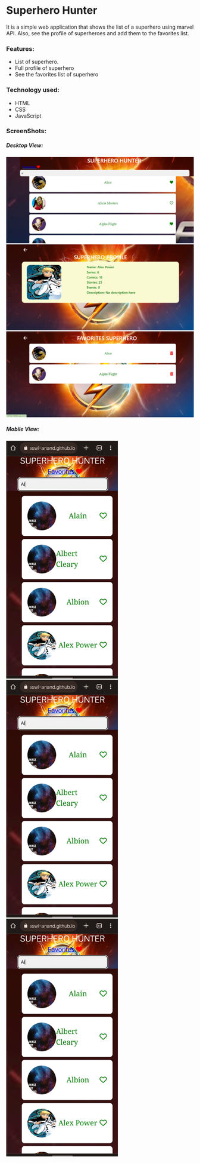 <h1> Superhero Hunter </h1>

<p> 
    It is a simple web application that shows the list of a superhero using marvel API. 
    Also, see the profile of superheroes and add them to the favorites list.
</p>

<h3> Features: </h3>

<ul>
    <li>List of superhero.</li>
    <li>Full profile of superhero</li>
    <li>See the favorites list of superhero</li>
</ul>

<h3> Technology used: </h3>

<ul>
    <li>HTML</li>
    <li>CSS</li>
    <li>JavaScript</li>
</ul>

<h3> ScreenShots: </h3>

<h5> Desktop View: </h5>

<div>
    <img src="./Screenshots/desktop1.png"  style="display:inline-block"/>
    <img src="./Screenshots/desktop2.png"  style="display:inline-block"/>
    <img src="./Screenshots/desktop3.png"  style="display:inline-block"/>
</div>

<h5> Mobile View: </h5>

<div>
    <img style="width:300px;" src="./Screenshots/mobile1.jpg"  style="display:inline-block"/>
    <img style="width:300px;" src="./Screenshots/mobile1.jpg"  style="display:inline-block"/>
    <img style="width:300px;" src="./Screenshots/mobile1.jpg"  style="display:inline-block"/>
</div>